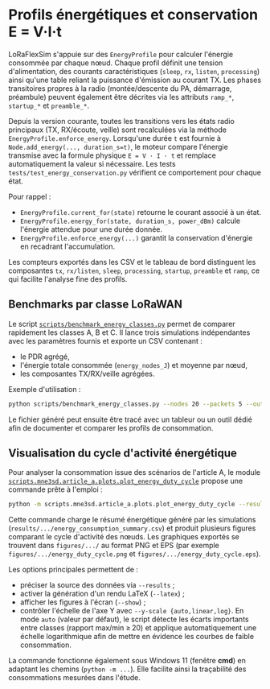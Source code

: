 # Profils énergétiques et conservation E = V·I·t

LoRaFlexSim s'appuie sur des `EnergyProfile` pour calculer l'énergie
consommée par chaque nœud.  Chaque profil définit une tension d'alimentation,
des courants caractéristiques (`sleep`, `rx`, `listen`, `processing`) ainsi
qu'une table reliant la puissance d'émission au courant TX.  Les phases
transitoires propres à la radio (montée/descente du PA, démarrage, préambule)
peuvent également être décrites via les attributs `ramp_*`, `startup_*` et
`preamble_*`.

Depuis la version courante, toutes les transitions vers les états radio
principaux (TX, RX/écoute, veille) sont recalculées via la méthode
`EnergyProfile.enforce_energy`.  Lorsqu'une durée `t` est fournie à
`Node.add_energy(..., duration_s=t)`, le moteur compare l'énergie transmise
avec la formule physique `E = V · I · t` et remplace automatiquement la valeur
si nécessaire.  Les tests `tests/test_energy_conservation.py` vérifient ce
comportement pour chaque état.

Pour rappel :

- `EnergyProfile.current_for(state)` retourne le courant associé à un état.
- `EnergyProfile.energy_for(state, duration_s, power_dBm)` calcule l'énergie
  attendue pour une durée donnée.
- `EnergyProfile.enforce_energy(...)` garantit la conservation d'énergie en
  recadrant l'accumulation.

Les compteurs exportés dans les CSV et le tableau de bord distinguent les
composantes `tx`, `rx/listen`, `sleep`, `processing`, `startup`, `preamble` et
`ramp`, ce qui facilite l'analyse fine des profils.

## Benchmarks par classe LoRaWAN

Le script [`scripts/benchmark_energy_classes.py`](../scripts/benchmark_energy_classes.py)
permet de comparer rapidement les classes A, B et C.  Il lance trois
simulations indépendantes avec les paramètres fournis et exporte un CSV
contenant :

- le PDR agrégé,
- l'énergie totale consommée (`energy_nodes_J`) et moyenne par nœud,
- les composantes TX/RX/veille agrégées.

Exemple d'utilisation :

```bash
python scripts/benchmark_energy_classes.py --nodes 20 --packets 5 --output results/energy_classes.csv
```

Le fichier généré peut ensuite être tracé avec un tableur ou un outil dédié
afin de documenter et comparer les profils de consommation.

## Visualisation du cycle d'activité énergétique

Pour analyser la consommation issue des scénarios de l'article A, le module
[`scripts.mne3sd.article_a.plots.plot_energy_duty_cycle`](../scripts/mne3sd/article_a/plots/plot_energy_duty_cycle.py)
propose une commande prête à l'emploi :

```bash
python -m scripts.mne3sd.article_a.plots.plot_energy_duty_cycle --results results/mne3sd/article_a
```

Cette commande charge le résumé énergétique généré par les simulations
(`results/.../energy_consumption_summary.csv`) et produit plusieurs figures
comparant le cycle d'activité des nœuds.  Les graphiques exportés se trouvent
dans `figures/.../` au format PNG et EPS (par exemple
`figures/.../energy_duty_cycle.png` et `figures/.../energy_duty_cycle.eps`).

Les options principales permettent de :

- préciser la source des données via `--results` ;
- activer la génération d'un rendu LaTeX (`--latex`) ;
- afficher les figures à l'écran (`--show`) ;
- contrôler l'échelle de l'axe Y avec `--y-scale {auto,linear,log}`.  En mode
  `auto` (valeur par défaut), le script détecte les écarts importants entre
  classes (rapport max/min ≥ 20) et applique automatiquement une échelle
  logarithmique afin de mettre en évidence les courbes de faible consommation.

La commande fonctionne également sous Windows 11 (fenêtre **cmd**) en adaptant
les chemins (`python -m ...`).  Elle facilite ainsi la traçabilité des
consommations mesurées dans l'étude.
